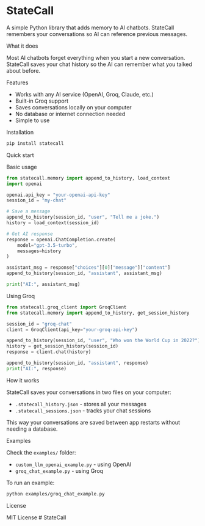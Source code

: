 # StateCall

A simple Python library that adds memory to AI chatbots. StateCall remembers your conversations so AI can reference previous messages.

What it does

Most AI chatbots forget everything when you start a new conversation. StateCall saves your chat history so the AI can remember what you talked about before.

Features

- Works with any AI service (OpenAI, Groq, Claude, etc.)
- Built-in Groq support
- Saves conversations locally on your computer
- No database or internet connection needed
- Simple to use

Installation

```bash
pip install statecall
```

Quick start

Basic usage

```python
from statecall.memory import append_to_history, load_context
import openai

openai.api_key = "your-openai-api-key"
session_id = "my-chat"

# Save a message
append_to_history(session_id, "user", "Tell me a joke.")
history = load_context(session_id)

# Get AI response
response = openai.ChatCompletion.create(
    model="gpt-3.5-turbo",
    messages=history
)

assistant_msg = response["choices"][0]["message"]["content"]
append_to_history(session_id, "assistant", assistant_msg)

print("AI:", assistant_msg)
```

Using Groq

```python
from statecall.groq_client import GroqClient
from statecall.memory import append_to_history, get_session_history

session_id = "groq-chat"
client = GroqClient(api_key="your-groq-api-key")

append_to_history(session_id, "user", "Who won the World Cup in 2022?")
history = get_session_history(session_id)
response = client.chat(history)

append_to_history(session_id, "assistant", response)
print("AI:", response)
```

How it works

StateCall saves your conversations in two files on your computer:

- `.statecall_history.json` - stores all your messages
- `.statecall_sessions.json` - tracks your chat sessions

This way your conversations are saved between app restarts without needing a database.

Examples

Check the `examples/` folder:

- `custom_llm_openai_example.py` - using OpenAI
- `groq_chat_example.py` - using Groq

To run an example:

```bash
python examples/groq_chat_example.py
```

License

MIT License # StateCall
